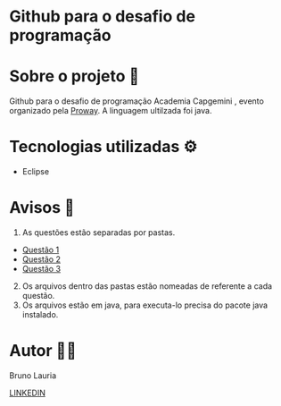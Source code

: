 # Github para o desafio de programação 


# Sobre o projeto 📁

 Github para o desafio de programação
 Academia Capgemini , evento organizado pela [Proway](https://capgemini.proway.com.br/).
 A linguagem ultilzada foi java.
 
 # Tecnologias utilizadas ⚙️

- Eclipse

# Avisos 📌

1. As questões estão separadas por pastas.

  - [Questão 1](https://github.com/BrunoLauria/Github-para-o-desafio-de-programa-o/blob/main/Questao1/Escada.java)
  - [Questão 2](https://github.com/BrunoLauria/Github-para-o-desafio-de-programa-o/blob/main/Questao2/Validacao.java)
  - [Questão 3](https://github.com/BrunoLauria/Github-para-o-desafio-de-programa-o/blob/main/Questao3/Anagrama.java)
  
2. Os arquivos dentro das pastas estão nomeadas de referente a cada questão.
3. Os arquivos estão em java, para executa-lo precisa do pacote java instalado.


# Autor 👨‍🎓

Bruno Lauria

[LINKEDIN](https://www.linkedin.com/in/bruno-lauria/)

